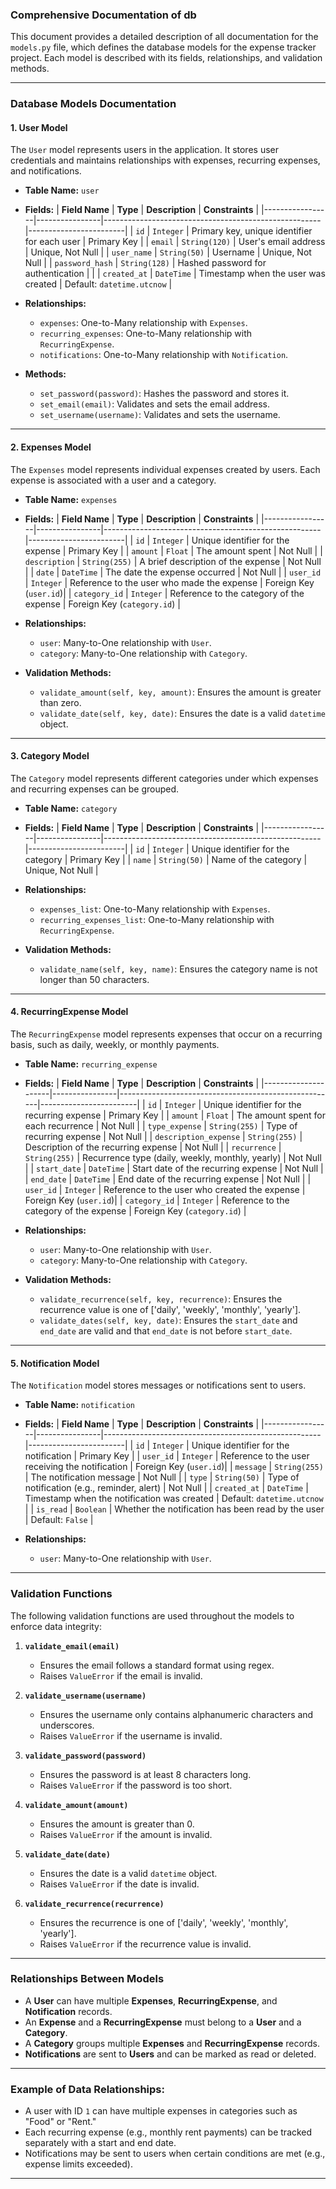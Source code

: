 ### Comprehensive Documentation of db

This document provides a detailed description of all documentation for the `models.py` file, which defines the database models for the expense tracker project. Each model is described with its fields, relationships, and validation methods.

---

### **Database Models Documentation**

#### 1. **User Model**
The `User` model represents users in the application. It stores user credentials and maintains relationships with expenses, recurring expenses, and notifications.

- **Table Name:** `user`

- **Fields:**
  | **Field Name**  | **Type**       | **Description**                                      | **Constraints**        |
  |-----------------|----------------|------------------------------------------------------|------------------------|
  | `id`            | `Integer`      | Primary key, unique identifier for each user         | Primary Key            |
  | `email`         | `String(120)`  | User's email address                                 | Unique, Not Null       |
  | `user_name`     | `String(50)`   | Username                                             | Unique, Not Null       |
  | `password_hash` | `String(128)`  | Hashed password for authentication                   |                        |
  | `created_at`    | `DateTime`     | Timestamp when the user was created                  | Default: `datetime.utcnow` |

- **Relationships:**
  - `expenses`: One-to-Many relationship with `Expenses`.
  - `recurring_expenses`: One-to-Many relationship with `RecurringExpense`.
  - `notifications`: One-to-Many relationship with `Notification`.

- **Methods:**
  - `set_password(password)`: Hashes the password and stores it.
  - `set_email(email)`: Validates and sets the email address.
  - `set_username(username)`: Validates and sets the username.

---

#### 2. **Expenses Model**
The `Expenses` model represents individual expenses created by users. Each expense is associated with a user and a category.

- **Table Name:** `expenses`

- **Fields:**
  | **Field Name**  | **Type**       | **Description**                                      | **Constraints**        |
  |-----------------|----------------|------------------------------------------------------|------------------------|
  | `id`            | `Integer`      | Unique identifier for the expense                    | Primary Key            |
  | `amount`        | `Float`        | The amount spent                                     | Not Null               |
  | `description`   | `String(255)`  | A brief description of the expense                   | Not Null               |
  | `date`          | `DateTime`     | The date the expense occurred                        | Not Null               |
  | `user_id`       | `Integer`      | Reference to the user who made the expense           | Foreign Key (`user.id`)|
  | `category_id`   | `Integer`      | Reference to the category of the expense             | Foreign Key (`category.id`) |

- **Relationships:**
  - `user`: Many-to-One relationship with `User`.
  - `category`: Many-to-One relationship with `Category`.

- **Validation Methods:**
  - `validate_amount(self, key, amount)`: Ensures the amount is greater than zero.
  - `validate_date(self, key, date)`: Ensures the date is a valid `datetime` object.

---

#### 3. **Category Model**
The `Category` model represents different categories under which expenses and recurring expenses can be grouped.

- **Table Name:** `category`

- **Fields:**
  | **Field Name**  | **Type**       | **Description**                                      | **Constraints**        |
  |-----------------|----------------|------------------------------------------------------|------------------------|
  | `id`            | `Integer`      | Unique identifier for the category                   | Primary Key            |
  | `name`          | `String(50)`   | Name of the category                                 | Unique, Not Null       |

- **Relationships:**
  - `expenses_list`: One-to-Many relationship with `Expenses`.
  - `recurring_expenses_list`: One-to-Many relationship with `RecurringExpense`.

- **Validation Methods:**
  - `validate_name(self, key, name)`: Ensures the category name is not longer than 50 characters.

---

#### 4. **RecurringExpense Model**
The `RecurringExpense` model represents expenses that occur on a recurring basis, such as daily, weekly, or monthly payments.

- **Table Name:** `recurring_expense`

- **Fields:**
  | **Field Name**      | **Type**       | **Description**                                      | **Constraints**        |
  |---------------------|----------------|------------------------------------------------------|------------------------|
  | `id`                | `Integer`      | Unique identifier for the recurring expense          | Primary Key            |
  | `amount`            | `Float`        | The amount spent for each recurrence                 | Not Null               |
  | `type_expense`      | `String(255)`  | Type of recurring expense                            | Not Null               |
  | `description_expense` | `String(255)` | Description of the recurring expense                 | Not Null               |
  | `recurrence`        | `String(255)`  | Recurrence type (daily, weekly, monthly, yearly)     | Not Null               |
  | `start_date`        | `DateTime`     | Start date of the recurring expense                  | Not Null               |
  | `end_date`          | `DateTime`     | End date of the recurring expense                    | Not Null               |
  | `user_id`           | `Integer`      | Reference to the user who created the expense        | Foreign Key (`user.id`)|
  | `category_id`       | `Integer`      | Reference to the category of the expense             | Foreign Key (`category.id`) |

- **Relationships:**
  - `user`: Many-to-One relationship with `User`.
  - `category`: Many-to-One relationship with `Category`.

- **Validation Methods:**
  - `validate_recurrence(self, key, recurrence)`: Ensures the recurrence value is one of ['daily', 'weekly', 'monthly', 'yearly'].
  - `validate_dates(self, key, date)`: Ensures the `start_date` and `end_date` are valid and that `end_date` is not before `start_date`.

---

#### 5. **Notification Model**
The `Notification` model stores messages or notifications sent to users.

- **Table Name:** `notification`

- **Fields:**
  | **Field Name**  | **Type**       | **Description**                                      | **Constraints**        |
  |-----------------|----------------|------------------------------------------------------|------------------------|
  | `id`            | `Integer`      | Unique identifier for the notification               | Primary Key            |
  | `user_id`       | `Integer`      | Reference to the user receiving the notification     | Foreign Key (`user.id`)|
  | `message`       | `String(255)`  | The notification message                             | Not Null               |
  | `type`          | `String(50)`   | Type of notification (e.g., reminder, alert)         | Not Null               |
  | `created_at`    | `DateTime`     | Timestamp when the notification was created          | Default: `datetime.utcnow` |
  | `is_read`       | `Boolean`      | Whether the notification has been read by the user   | Default: `False`       |

- **Relationships:**
  - `user`: Many-to-One relationship with `User`.

---

### **Validation Functions**

The following validation functions are used throughout the models to enforce data integrity:

1. **`validate_email(email)`**
   - Ensures the email follows a standard format using regex.
   - Raises `ValueError` if the email is invalid.

2. **`validate_username(username)`**
   - Ensures the username only contains alphanumeric characters and underscores.
   - Raises `ValueError` if the username is invalid.

3. **`validate_password(password)`**
   - Ensures the password is at least 8 characters long.
   - Raises `ValueError` if the password is too short.

4. **`validate_amount(amount)`**
   - Ensures the amount is greater than 0.
   - Raises `ValueError` if the amount is invalid.

5. **`validate_date(date)`**
   - Ensures the date is a valid `datetime` object.
   - Raises `ValueError` if the date is invalid.

6. **`validate_recurrence(recurrence)`**
   - Ensures the recurrence is one of ['daily', 'weekly', 'monthly', 'yearly'].
   - Raises `ValueError` if the recurrence value is invalid.

---

### **Relationships Between Models**

- A **User** can have multiple **Expenses**, **RecurringExpense**, and **Notification** records.
- An **Expense** and a **RecurringExpense** must belong to a **User** and a **Category**.
- A **Category** groups multiple **Expenses** and **RecurringExpense** records.
- **Notifications** are sent to **Users** and can be marked as read or deleted.

---

### **Example of Data Relationships:**

- A user with ID `1` can have multiple expenses in categories such as "Food" or "Rent."
- Each recurring expense (e.g., monthly rent payments) can be tracked separately with a start and end date.
- Notifications may be sent to users when certain conditions are met (e.g., expense limits exceeded).

---
